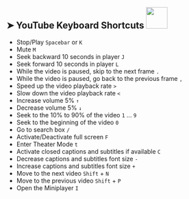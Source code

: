 ## ➤ YouTube Keyboard Shortcuts   <img src="https://media.giphy.com/media/WUlplcMpOCEmTGBtBW/giphy.gif" width="50">
* Stop/Play  ```Spacebar``` or ```K```
* Mute  ```M```
* Seek backward 10 seconds in player ```J```
* Seek forward 10 seconds in player ```L```
* While the video is paused, skip to the next frame ```.```
* While the video is paused, go back to the previous frame ```,```
* Speed up the video playback rate ```>```
* Slow down the video playback rate ```<```
* Increase volume 5% ```↑```
* Decrease volume 5% ```↓```
* Seek to the 10% to 90% of the video ```1``` ... ```9```
* Seek to the beginning of the video ```0```
* Go to search box ```/```
* Activate/Deactivate full screen ```F```
* Enter Theater Mode ```t```
* Activate closed captions and subtitles if available ```C```
* Decrease captions and subtitles font size ```-```
* Increase captions and subtitles font size ```+```
* Move to the next video ```Shift``` + ```N```
* Move to the previous video ```Shift``` + ```P```
* Open the Miniplayer ```I```
